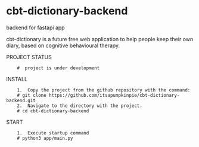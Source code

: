 
# cbt-dictionary-backend
backend for fastapi app

сbt-dictionary is a future free web application to help people keep their own diary, based on cognitive behavioural therapy.


PROJECT STATUS

        #  project is under development

INSTALL

        1.  Copy the project from the github repository with the command:
        # git clone https://github.com/itsapumpkinpie/cbt-dictionary-backend.git
        2.  Navigate to the directory with the project.
        # cd cbt-dictionary-backend

START

        1.  Execute startup command
        # python3 app/main.py
